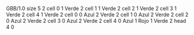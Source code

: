 <gs-board without-header> GBB/1.0
size 5 2
cell 0 1 Verde 2 
cell 1 1 Verde 2 
cell 2 1 Verde 2 
cell 3 1 Verde 2 
cell 4 1 Verde 2 
cell 0 0 Azul 2 Verde 2 
cell 1 0 Azul 2 Verde 2 
cell 2 0 Azul 2 Verde 2 
cell 3 0 Azul 2 Verde 2 
cell 4 0 Azul 1 Rojo 1 Verde 2 
head 4 0 </gs-board>